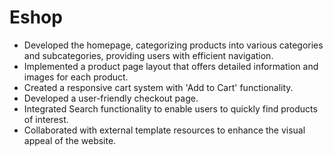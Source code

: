 # Eshop
- Developed the homepage, categorizing products into various categories and subcategories, providing users with efficient navigation. <br>
- Implemented a product page layout that offers detailed information and images for each product. <br>
- Created a responsive cart system with 'Add to Cart' functionality. <br>
- Developed a user-friendly checkout page. <br>
- Integrated Search functionality to enable users to quickly find products of interest. <br>
- Collaborated with external template resources to enhance the visual appeal of the website. <br>
